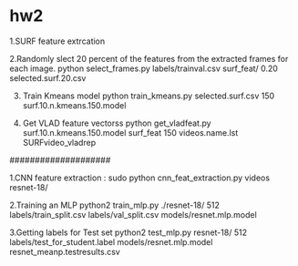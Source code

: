 # hw2

1.SURF feature extrcation 

2.Randomly slect 20 percent of the features from the extracted frames for each image.
python select_frames.py labels/trainval.csv surf_feat/ 0.20 selected.surf.20.csv

3. Train Kmeans model
python train_kmeans.py selected.surf.csv 150 surf.10.n.kmeans.150.model

4. Get VLAD feature vectorss
python get_vladfeat.py surf.10.n.kmeans.150.model surf_feat 150 videos.name.lst SURFvideo_vladrep


####################

1.CNN feature extraction : 
sudo python cnn_feat_extraction.py videos resnet-18/

2.Training an MLP 
python2 train_mlp.py ./resnet-18/ 512 labels/train_split.csv labels/val_split.csv models/resnet.mlp.model

3.Getting labels for Test set
python2  test_mlp.py resnet-18/ 512 labels/test_for_student.label models/resnet.mlp.model resnet_meanp.testresults.csv
